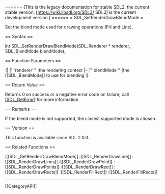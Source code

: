 ====== (This is the legacy documentation for stable SDL2, the current stable version; [https://wiki.libsdl.org/SDL3/ SDL3] is the current development version.) ======
= SDL_SetRenderDrawBlendMode =

Set the blend mode used for drawing operations (Fill and Line).

== Syntax ==

<syntaxhighlight lang='c'>
int SDL_SetRenderDrawBlendMode(SDL_Renderer * renderer,
                               SDL_BlendMode blendMode);
</syntaxhighlight>

== Function Parameters ==

{|
|'''renderer'''
|the rendering context
|-
|'''blendMode'''
|the [[SDL_BlendMode]] to use for blending
|}

== Return Value ==

Returns 0 on success or a negative error code on failure; call
[[SDL_GetError]]() for more information.

== Remarks ==

If the blend mode is not supported, the closest supported mode is chosen.

== Version ==

This function is available since SDL 2.0.0.

== Related Functions ==

:[[SDL_GetRenderDrawBlendMode]]
:[[SDL_RenderDrawLine]]
:[[SDL_RenderDrawLines]]
:[[SDL_RenderDrawPoint]]
:[[SDL_RenderDrawPoints]]
:[[SDL_RenderDrawRect]]
:[[SDL_RenderDrawRects]]
:[[SDL_RenderFillRect]]
:[[SDL_RenderFillRects]]

----
[[CategoryAPI]]


